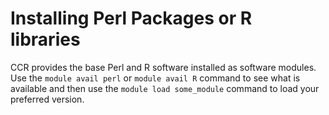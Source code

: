 # Installing Perl Packages or R libraries

CCR provides the base Perl and R software installed as software modules.  Use the `module avail perl` or `module avail R` command to see what is available and then use the `module load some_module` command to load your preferred version.  
